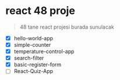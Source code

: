 # react 48 proje 

> 48 tane react projesi burada sunulacak

- [X] hello-world-app
- [X] simple-counter
- [X] temperature-control-app
- [X] search-filter
- [X] basic-register-form
- [ ] React-Quiz-App
